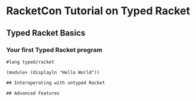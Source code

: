 # RacketCon Tutorial on Typed Racket

## Typed Racket Basics

### Your first Typed Racket program

```
#lang typed/racket

(module+ (displayln "Hello World"))

## Interoperating with untyped Racket

## Advanced Features
